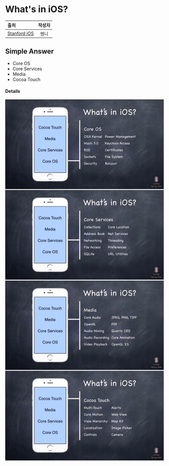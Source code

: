 # What's in iOS?
| 출처 | 작성자 |
| :--- | :---: |
| [Stanford iOS](https://youtu.be/f90jVtVS7x4) | 썽니 |

## Simple Answer
- Core OS
- Core Services
- Media
- Cocoa Touch

#### Details
![](../images/whats_in_ios_1.jpg)
![](../images/whats_in_ios_2.jpg)
![](../images/whats_in_ios_3.jpg)
![](../images/whats_in_ios_4.jpg)